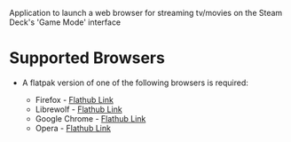 <p>Application to launch a web browser for streaming tv/movies on the Steam Deck's 'Game Mode' interface</p>

<h1>Supported Browsers</h1>
<ul>
    <li>A flatpak version of one of the following browsers is required:</li>
    <ul>
      <li>Firefox - <a href="https://flathub.org/apps/org.mozilla.firefox">Flathub Link</a></li>
      <li>Librewolf - <a href="https://flathub.org/apps/io.gitlab.librewolf-community">Flathub Link</a></li>
      <li>Google Chrome - <a href="https://flathub.org/apps/com.google.Chrome">Flathub Link</a></li>
      <li>Opera - <a href="https://flathub.org/apps/com.opera.Opera">Flathub Link</a></li>
    </ul>
</ul>

